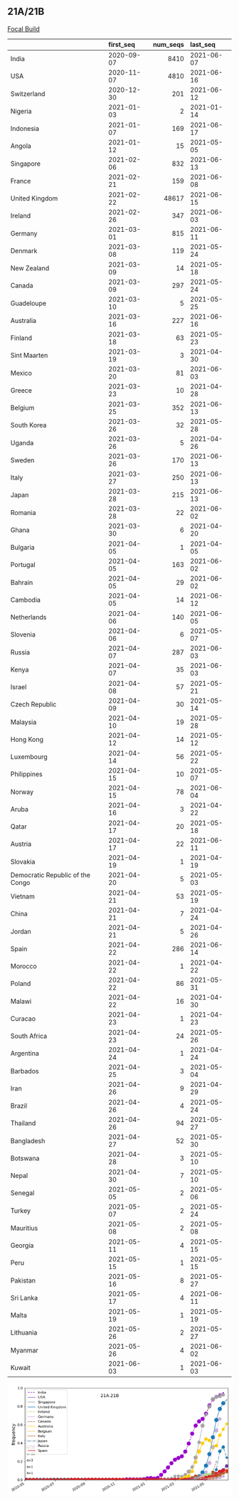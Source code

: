 

## 21A/21B
[Focal Build](https://nextstrain.org/groups/neherlab/ncov/21A.21B)

|                                  | first_seq   |   num_seqs | last_seq   |
|:---------------------------------|:------------|-----------:|:-----------|
| India                            | 2020-09-07  |       8410 | 2021-06-07 |
| USA                              | 2020-11-07  |       4810 | 2021-06-16 |
| Switzerland                      | 2020-12-30  |        201 | 2021-06-12 |
| Nigeria                          | 2021-01-03  |          2 | 2021-01-14 |
| Indonesia                        | 2021-01-07  |        169 | 2021-06-17 |
| Angola                           | 2021-01-12  |         15 | 2021-05-05 |
| Singapore                        | 2021-02-06  |        832 | 2021-06-13 |
| France                           | 2021-02-21  |        159 | 2021-06-08 |
| United Kingdom                   | 2021-02-22  |      48617 | 2021-06-15 |
| Ireland                          | 2021-02-26  |        347 | 2021-06-03 |
| Germany                          | 2021-03-01  |        815 | 2021-06-11 |
| Denmark                          | 2021-03-08  |        119 | 2021-05-24 |
| New Zealand                      | 2021-03-09  |         14 | 2021-05-18 |
| Canada                           | 2021-03-09  |        297 | 2021-05-24 |
| Guadeloupe                       | 2021-03-10  |          5 | 2021-05-25 |
| Australia                        | 2021-03-16  |        227 | 2021-06-16 |
| Finland                          | 2021-03-18  |         63 | 2021-05-23 |
| Sint Maarten                     | 2021-03-19  |          3 | 2021-04-30 |
| Mexico                           | 2021-03-20  |         81 | 2021-06-03 |
| Greece                           | 2021-03-23  |         10 | 2021-04-28 |
| Belgium                          | 2021-03-25  |        352 | 2021-06-13 |
| South Korea                      | 2021-03-26  |         32 | 2021-05-28 |
| Uganda                           | 2021-03-26  |          5 | 2021-04-26 |
| Sweden                           | 2021-03-26  |        170 | 2021-06-13 |
| Italy                            | 2021-03-27  |        250 | 2021-06-13 |
| Japan                            | 2021-03-28  |        215 | 2021-06-13 |
| Romania                          | 2021-03-28  |         22 | 2021-06-02 |
| Ghana                            | 2021-03-30  |          6 | 2021-04-20 |
| Bulgaria                         | 2021-04-05  |          1 | 2021-04-05 |
| Portugal                         | 2021-04-05  |        163 | 2021-06-02 |
| Bahrain                          | 2021-04-05  |         29 | 2021-06-02 |
| Cambodia                         | 2021-04-05  |         14 | 2021-06-12 |
| Netherlands                      | 2021-04-06  |        140 | 2021-06-05 |
| Slovenia                         | 2021-04-06  |          6 | 2021-05-07 |
| Russia                           | 2021-04-07  |        287 | 2021-06-03 |
| Kenya                            | 2021-04-07  |         35 | 2021-06-03 |
| Israel                           | 2021-04-08  |         57 | 2021-05-21 |
| Czech Republic                   | 2021-04-09  |         30 | 2021-05-14 |
| Malaysia                         | 2021-04-10  |         19 | 2021-05-28 |
| Hong Kong                        | 2021-04-12  |         14 | 2021-05-12 |
| Luxembourg                       | 2021-04-14  |         56 | 2021-05-22 |
| Philippines                      | 2021-04-15  |         10 | 2021-05-07 |
| Norway                           | 2021-04-15  |         78 | 2021-06-04 |
| Aruba                            | 2021-04-16  |          3 | 2021-04-22 |
| Qatar                            | 2021-04-17  |         20 | 2021-05-18 |
| Austria                          | 2021-04-17  |         22 | 2021-06-11 |
| Slovakia                         | 2021-04-19  |          1 | 2021-04-19 |
| Democratic Republic of the Congo | 2021-04-20  |          5 | 2021-05-03 |
| Vietnam                          | 2021-04-21  |         53 | 2021-05-19 |
| China                            | 2021-04-21  |          7 | 2021-04-24 |
| Jordan                           | 2021-04-21  |          5 | 2021-04-26 |
| Spain                            | 2021-04-22  |        286 | 2021-06-14 |
| Morocco                          | 2021-04-22  |          1 | 2021-04-22 |
| Poland                           | 2021-04-22  |         86 | 2021-05-31 |
| Malawi                           | 2021-04-22  |         16 | 2021-04-30 |
| Curacao                          | 2021-04-23  |          1 | 2021-04-23 |
| South Africa                     | 2021-04-23  |         24 | 2021-05-26 |
| Argentina                        | 2021-04-24  |          1 | 2021-04-24 |
| Barbados                         | 2021-04-25  |          3 | 2021-05-04 |
| Iran                             | 2021-04-26  |          9 | 2021-04-29 |
| Brazil                           | 2021-04-26  |          4 | 2021-05-24 |
| Thailand                         | 2021-04-26  |         94 | 2021-05-27 |
| Bangladesh                       | 2021-04-27  |         52 | 2021-05-30 |
| Botswana                         | 2021-04-28  |          3 | 2021-05-10 |
| Nepal                            | 2021-04-30  |          7 | 2021-05-10 |
| Senegal                          | 2021-05-05  |          2 | 2021-05-06 |
| Turkey                           | 2021-05-07  |          2 | 2021-05-24 |
| Mauritius                        | 2021-05-08  |          2 | 2021-05-08 |
| Georgia                          | 2021-05-11  |          4 | 2021-05-15 |
| Peru                             | 2021-05-15  |          1 | 2021-05-15 |
| Pakistan                         | 2021-05-16  |          8 | 2021-05-27 |
| Sri Lanka                        | 2021-05-17  |          4 | 2021-06-11 |
| Malta                            | 2021-05-19  |          1 | 2021-05-19 |
| Lithuania                        | 2021-05-26  |          2 | 2021-05-27 |
| Myanmar                          | 2021-05-26  |          4 | 2021-06-02 |
| Kuwait                           | 2021-06-03  |          1 | 2021-06-03 |

![Overall trends 21A.21B](/overall_trends_figures/overall_trends_21A.21B.png)